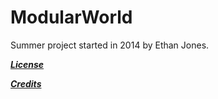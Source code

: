 ModularWorld
=============

Summer project started in 2014 by Ethan Jones.


[***License***](/License)

[***Credits***](/Credits.md)
